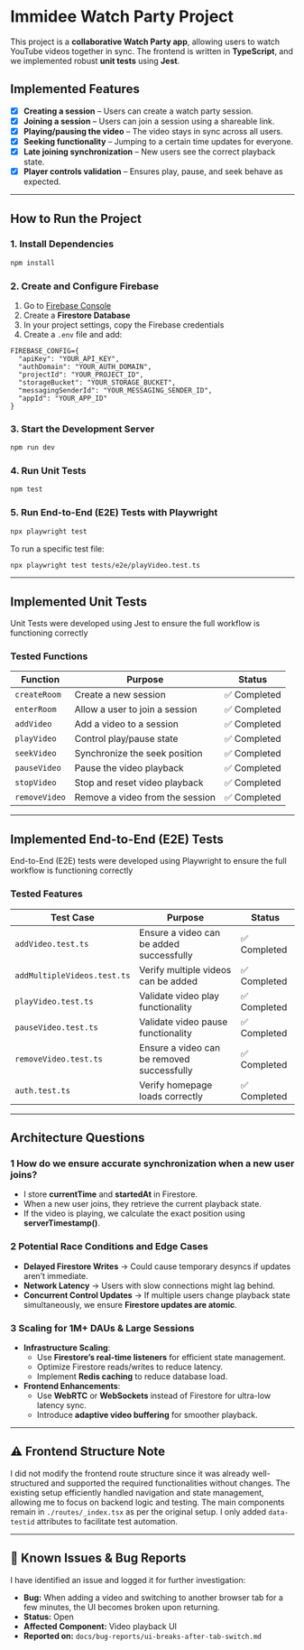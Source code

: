 # Immidee Watch Party Project

This project is a **collaborative Watch Party app**, allowing users to watch YouTube videos together in sync. The frontend is written in **TypeScript**, and we implemented robust **unit tests** using **Jest**.

## Implemented Features
- [x] **Creating a session** – Users can create a watch party session.
- [x] **Joining a session** – Users can join a session using a shareable link.
- [x] **Playing/pausing the video** – The video stays in sync across all users.
- [x] **Seeking functionality** – Jumping to a certain time updates for everyone.
- [x] **Late joining synchronization** – New users see the correct playback state.
- [x] **Player controls validation** – Ensures play, pause, and seek behave as expected.

---

## How to Run the Project

### **1. Install Dependencies**
```sh
npm install
```

### **2. Create and Configure Firebase**

1. Go to [Firebase Console](https://console.firebase.google.com)
2. Create a **Firestore Database**
3. In your project settings, copy the Firebase credentials
4. Create a `.env` file and add:

```env
FIREBASE_CONFIG={
  "apiKey": "YOUR_API_KEY",
  "authDomain": "YOUR_AUTH_DOMAIN",
  "projectId": "YOUR_PROJECT_ID",
  "storageBucket": "YOUR_STORAGE_BUCKET",
  "messagingSenderId": "YOUR_MESSAGING_SENDER_ID",
  "appId": "YOUR_APP_ID"
}
```

### **3. Start the Development Server**

```sh
npm run dev
```

### **4. Run Unit Tests**

```sh
npm test
```

### **5. Run End-to-End (E2E) Tests with Playwright**

```sh
npx playwright test
```

To run a specific test file:

```sh
npx playwright test tests/e2e/playVideo.test.ts
```

---

## Implemented Unit Tests

Unit Tests were developed using Jest to ensure the full workflow is functioning correctly

### **Tested Functions**

| Function      | Purpose                         | Status      |
| ------------- | ------------------------------- | ----------- |
| `createRoom`  | Create a new session            | ✅ Completed |
| `enterRoom`   | Allow a user to join a session  | ✅ Completed |
| `addVideo`    | Add a video to a session        | ✅ Completed |
| `playVideo`   | Control play/pause state        | ✅ Completed |
| `seekVideo`   | Synchronize the seek position   | ✅ Completed |
| `pauseVideo`  | Pause the video playback        | ✅ Completed |
| `stopVideo`   | Stop and reset video playback   | ✅ Completed |
| `removeVideo` | Remove a video from the session | ✅ Completed |

---

## Implemented End-to-End (E2E) Tests

End-to-End (E2E) tests were developed using Playwright to ensure the full workflow is functioning correctly

### **Tested Features**

| Test Case                 | Purpose                                      | Status      |
| -------------------------- | -------------------------------------------- | ----------- |
| `addVideo.test.ts`        | Ensure a video can be added successfully     | ✅ Completed |
| `addMultipleVideos.test.ts` | Verify multiple videos can be added         | ✅ Completed |
| `playVideo.test.ts`       | Validate video play functionality           | ✅ Completed |
| `pauseVideo.test.ts`      | Validate video pause functionality          | ✅ Completed |
| `removeVideo.test.ts`     | Ensure a video can be removed successfully  | ✅ Completed |
| `auth.test.ts`           | Verify homepage loads correctly              | ✅ Completed |

---

## Architecture Questions

### 1️ **How do we ensure accurate synchronization when a new user joins?**

- I store **currentTime** and **startedAt** in Firestore.
- When a new user joins, they retrieve the current playback state.
- If the video is playing, we calculate the exact position using **serverTimestamp()**.

### 2️ **Potential Race Conditions and Edge Cases**

- **Delayed Firestore Writes** → Could cause temporary desyncs if updates aren’t immediate.
- **Network Latency** → Users with slow connections might lag behind.
- **Concurrent Control Updates** → If multiple users change playback state simultaneously, we ensure **Firestore updates are atomic**.

### 3️ **Scaling for 1M+ DAUs & Large Sessions**

- **Infrastructure Scaling**:
  - Use **Firestore’s real-time listeners** for efficient state management.
  - Optimize Firestore reads/writes to reduce latency.
  - Implement **Redis caching** to reduce database load.
- **Frontend Enhancements**:
  - Use **WebRTC** or **WebSockets** instead of Firestore for ultra-low latency sync.
  - Introduce **adaptive video buffering** for smoother playback.

---

## ⚠️ **Frontend Structure Note**

I did not modify the frontend route structure since it was already well-structured and supported the required functionalities without changes. The existing setup efficiently handled navigation and state management, allowing me to focus on backend logic and testing. The main components remain in `./routes/_index.tsx` as per the original setup. I only added `data-testid` attributes to facilitate test automation.


---

## 🚨 **Known Issues & Bug Reports**

I have identified an issue and logged it for further investigation:

- **Bug:** When adding a video and switching to another browser tab for a few minutes, the UI becomes broken upon returning.
- **Status:** Open
- **Affected Component:** Video playback UI
- **Reported on:** `docs/bug-reports/ui-breaks-after-tab-switch.md`



